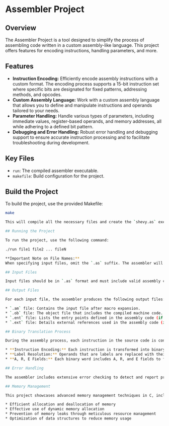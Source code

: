# Assembler Project

## Overview
The Assembler Project is a tool designed to simplify the process of assembling code written in a custom assembly-like language. This project offers features for encoding instructions, handling parameters, and more.

## Features
- **Instruction Encoding:** Efficiently encode assembly instructions with a custom format. The encoding process supports a 15-bit instruction set where specific bits are designated for fixed patterns, addressing methods, and opcodes.  
- **Custom Assembly Language:** Work with a custom assembly language that allows you to define and manipulate instructions and operands tailored to your needs.  
- **Parameter Handling:** Handle various types of parameters, including immediate values, register-based operands, and memory addresses, all while adhering to a defined bit pattern.  
- **Debugging and Error Handling:** Robust error handling and debugging support to ensure accurate instruction processing and to facilitate troubleshooting during development.  

## Key Files
- `run`: The compiled assembler executable.  
- `makefile`: Build configuration for the project.  

## Build the Project
To build the project, use the provided Makefile:

```bash
make

This will compile all the necessary files and create the `shevy.as` executable.

## Running the Project

To run the project, use the following command:

./run file1 file2 ... fileN

**Important Note on File Names:**
When specifying input files, omit the `.as` suffix. The assembler will automatically add `.as` to the input file names.

## Input Files

Input files should be in `.as` format and must include valid assembly code that adheres to the specified language syntax.

## Output Files

For each input file, the assembler produces the following output files:

* `.am` file: Contains the input file after macro expansion.
* `.ob` file: The object file that includes the compiled machine code.
* `.ent` file: Lists the entry points defined in the assembly code (if any).
* `.ext` file: Details external references used in the assembly code (if any).

## Binary Translation Process

During the assembly process, each instruction in the source code is converted into binary machine code through the following steps:

* **Instruction Encoding:** Each instruction is transformed into binary, with both the operation code (opcode) and operands encoded based on the chosen addressing mode (e.g., immediate, direct, or indirect).
* **Label Resolution:** Operands that are labels are replaced with their respective memory addresses from the symbol table. External references are noted and marked in the binary output.
* **A, R, E Fields:** Each binary word includes A, R, and E fields to facilitate proper linkage and loading of the machine code.

## Error Handling

The assembler includes extensive error checking to detect and report problems such as syntax errors, undefined symbols, undefined operations, and other problems that arise during the assembly process.

## Memory Management

This project showcases advanced memory management techniques in C, including:

* Efficient allocation and deallocation of memory
* Effective use of dynamic memory allocation
* Prevention of memory leaks through meticulous resource management
* Optimization of data structures to reduce memory usage
